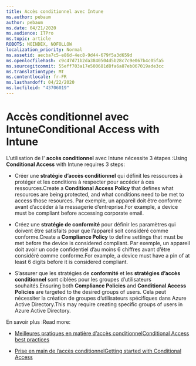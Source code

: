 ```yaml
---
title: Accès conditionnel avec Intune
ms.author: pebaum
author: pebaum
ms.date: 04/21/2020
ms.audience: ITPro
ms.topic: article
ROBOTS: NOINDEX, NOFOLLOW
localization_priority: Normal
ms.assetid: aecba7c5-e86d-4ec8-9d44-679f5a3d659d
ms.openlocfilehash: c9c47d71b2da3840504d5b28c7c9e067b4c05fa5
ms.sourcegitcommit: 55eff703a17e500681d8fa6a87eb067019ade3cc
ms.translationtype: MT
ms.contentlocale: fr-FR
ms.lasthandoff: 04/22/2020
ms.locfileid: "43706019"
---
```

# <a name="conditional-access-with-intune"></a><span data-ttu-id="27e1b-102">Accès conditionnel avec Intune</span><span class="sxs-lookup"><span data-stu-id="27e1b-102">Conditional Access with Intune</span></span>

<span data-ttu-id="27e1b-103">L’utilisation de l' **accès conditionnel** avec Intune nécessite 3 étapes :</span><span class="sxs-lookup"><span data-stu-id="27e1b-103">Using **Conditional Access** with Intune requires 3 steps:</span></span> 
  
- <span data-ttu-id="27e1b-104">Créer une **stratégie d’accès conditionnel** qui définit les ressources à protéger et les conditions à respecter pour accéder à ces ressources.</span><span class="sxs-lookup"><span data-stu-id="27e1b-104">Create a **Conditional Access Policy** that defines what resources are being protected, and what conditions need to be met to access those resources.</span></span> <span data-ttu-id="27e1b-105">Par exemple, un appareil doit être conforme avant d’accéder à la messagerie d’entreprise.</span><span class="sxs-lookup"><span data-stu-id="27e1b-105">For example, a device must be compliant before accessing corporate email.</span></span> 
    
- <span data-ttu-id="27e1b-106">Créez une **stratégie de conformité** pour définir les paramètres qui doivent être satisfaits pour que l’appareil soit considéré comme conforme.</span><span class="sxs-lookup"><span data-stu-id="27e1b-106">Create a **Compliance Policy** to define settings that must be met before the device is considered compliant.</span></span> <span data-ttu-id="27e1b-107">Par exemple, un appareil doit avoir un code confidentiel d’au moins 6 chiffres avant d’être considéré comme conforme.</span><span class="sxs-lookup"><span data-stu-id="27e1b-107">For example, a device must have a pin of at least 6 digits before it is considered compliant.</span></span> 
    
- <span data-ttu-id="27e1b-108">S’assurer que les stratégies de **conformité** et les **stratégies d’accès conditionnel** sont ciblées pour les groupes d’utilisateurs souhaités.</span><span class="sxs-lookup"><span data-stu-id="27e1b-108">Ensuring both **Compliance Policies** and **Conditional Access Policies** are targeted to the desired groups of users.</span></span> <span data-ttu-id="27e1b-109">Cela peut nécessiter la création de groupes d’utilisateurs spécifiques dans Azure Active Directory.</span><span class="sxs-lookup"><span data-stu-id="27e1b-109">This may require creating specific groups of users in Azure Active Directory.</span></span> 
    
<span data-ttu-id="27e1b-110">En savoir plus :</span><span class="sxs-lookup"><span data-stu-id="27e1b-110">Read more:</span></span>
  
- [<span data-ttu-id="27e1b-111">Meilleures pratiques en matière d’accès conditionnel</span><span class="sxs-lookup"><span data-stu-id="27e1b-111">Conditional Access best practices</span></span>](https://docs.microsoft.com/azure/active-directory/conditional-access/best-practices)
    
- [<span data-ttu-id="27e1b-112">Prise en main de l’accès conditionnel</span><span class="sxs-lookup"><span data-stu-id="27e1b-112">Getting started with Conditional Access </span></span>](https://docs.microsoft.com/azure/active-directory/active-directory-conditional-access-azure-portal-get-started)
    

